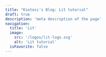 ```yaml
---
title: "Kiotosi's Blog: Lit tutorial"
draft: true
description: 'meta description of the page'
navigation:
  title: 'Lit'
  image:
    src: '/logos/lit-logo.svg'
    alt: 'Lit tutorial'
  isFavorite: false
---
```

